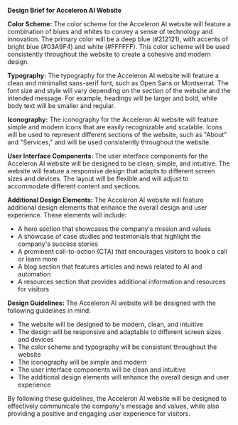 **Design Brief for Acceleron AI Website**

**Color Scheme:**
The color scheme for the Acceleron AI website will feature a combination of blues and whites to convey a sense of technology and innovation. The primary color will be a deep blue (#212121), with accents of bright blue (#03A9F4) and white (#FFFFFF). This color scheme will be used consistently throughout the website to create a cohesive and modern design.

**Typography:**
The typography for the Acceleron AI website will feature a clean and minimalist sans-serif font, such as Open Sans or Montserrat. The font size and style will vary depending on the section of the website and the intended message. For example, headings will be larger and bold, while body text will be smaller and regular.

**Iconography:**
The iconography for the Acceleron AI website will feature simple and modern icons that are easily recognizable and scalable. Icons will be used to represent different sections of the website, such as "About" and "Services," and will be used consistently throughout the website.

**User Interface Components:**
The user interface components for the Acceleron AI website will be designed to be clean, simple, and intuitive. The website will feature a responsive design that adapts to different screen sizes and devices. The layout will be flexible and will adjust to accommodate different content and sections.

**Additional Design Elements:**
The Acceleron AI website will feature additional design elements that enhance the overall design and user experience. These elements will include:

* A hero section that showcases the company's mission and values
* A showcase of case studies and testimonials that highlight the company's success stories
* A prominent call-to-action (CTA) that encourages visitors to book a call or learn more
* A blog section that features articles and news related to AI and automation
* A resources section that provides additional information and resources for visitors

**Design Guidelines:**
The Acceleron AI website will be designed with the following guidelines in mind:

* The website will be designed to be modern, clean, and intuitive
* The design will be responsive and adaptable to different screen sizes and devices
* The color scheme and typography will be consistent throughout the website
* The iconography will be simple and modern
* The user interface components will be clean and intuitive
* The additional design elements will enhance the overall design and user experience

By following these guidelines, the Acceleron AI website will be designed to effectively communicate the company's message and values, while also providing a positive and engaging user experience for visitors.
